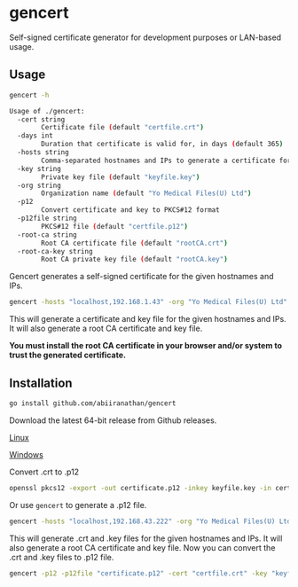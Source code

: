 # gencert

Self-signed certificate generator for development purposes or LAN-based usage.

## Usage

```bash
gencert -h
```

```bash
Usage of ./gencert:
  -cert string
        Certificate file (default "certfile.crt")
  -days int
        Duration that certificate is valid for, in days (default 365)
  -hosts string
        Comma-separated hostnames and IPs to generate a certificate for (default "localhost")
  -key string
        Private key file (default "keyfile.key")
  -org string
        Organization name (default "Yo Medical Files(U) Ltd")
  -p12
        Convert certificate and key to PKCS#12 format
  -p12file string
        PKCS#12 file (default "certfile.p12")
  -root-ca string
        Root CA certificate file (default "rootCA.crt")
  -root-ca-key string
        Root CA private key file (default "rootCA.key")
```

Gencert generates a self-signed certificate for the given hostnames and IPs.

```bash
gencert -hosts "localhost,192.168.1.43" -org "Yo Medical Files(U) Ltd"
```

This will generate a certificate and key file for the given hostnames and IPs.
It will also generate a root CA certificate and key file.

**You must install the root CA certificate in your browser and/or system to trust the
generated certificate.**

## Installation

```bash
go install github.com/abiiranathan/gencert
```

Download the latest 64-bit release from Github releases.

[Linux](https://github.com/abiiranathan/gencert/releases/download/v0.1.1/gencert)

[Windows](https://github.com/abiiranathan/gencert/releases/download/v0.1.1/gencert.exe)

Convert .crt to .p12

```bash
openssl pkcs12 -export -out certificate.p12 -inkey keyfile.key -in certfile.crt
```

Or use `gencert` to generate a .p12 file.

```bash
gencert -hosts "localhost,192.168.43.222" -org "Yo Medical Files(U) Ltd" -cert "certfile.crt" -key "keyfile.key" -root-ca "rootCA.crt" -root-ca-key "rootCA.key"
```

This will generate .crt and .key files for the given hostnames and IPs.
It will also generate a root CA certificate and key file.
Now you can convert the .crt and .key files to .p12 file.

```bash
gencert -p12 -p12file "certificate.p12" -cert "certfile.crt" -key "keyfile.key"
```
